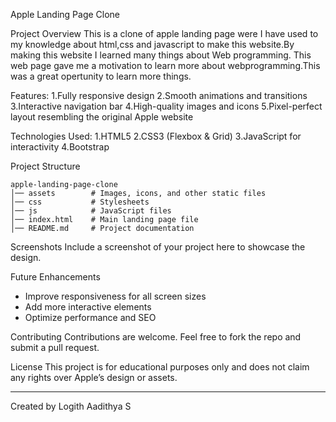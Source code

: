 Apple Landing Page Clone

Project Overview
This is a clone of apple landing page were I have used to my knowledge about html,css and javascript to make this website.By making this website I learned many things about Web programming.
This web page gave me a motivation to learn more about webprogramming.This was a great opertunity to learn more things.

Features:
1.Fully responsive design
2.Smooth animations and transitions
3.Interactive navigation bar
4.High-quality images and icons
5.Pixel-perfect layout resembling the original Apple website

Technologies Used:
1.HTML5
2.CSS3 (Flexbox & Grid)
3.JavaScript for interactivity
4.Bootstrap 


Project Structure
```
apple-landing-page-clone
│── assets        # Images, icons, and other static files
│── css           # Stylesheets
│── js            # JavaScript files
│── index.html    # Main landing page file
│── README.md     # Project documentation
```

Screenshots
Include a screenshot of your project here to showcase the design.

Future Enhancements
- Improve responsiveness for all screen sizes
- Add more interactive elements
- Optimize performance and SEO

Contributing
Contributions are welcome. Feel free to fork the repo and submit a pull request.

License
This project is for educational purposes only and does not claim any rights over Apple’s design or assets.

---
Created by Logith Aadithya S

